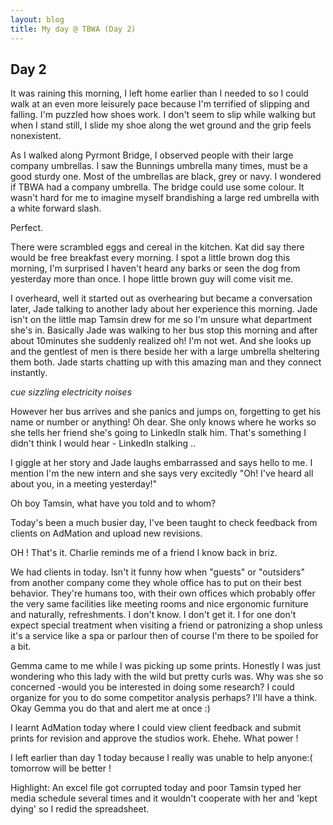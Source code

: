 ```yaml
---
layout: blog
title: My day @ TBWA (Day 2)
---
```


## Day 2

It was raining this morning, I left home earlier than I needed to so I could walk at an even more leisurely pace because I'm terrified of slipping and falling. I'm puzzled how shoes work. I don't seem to slip while walking but when I stand still, I slide my shoe along the wet ground and the grip feels nonexistent. 

As I walked along Pyrmont Bridge, I observed people with their large company umbrellas. I saw the Bunnings umbrella many times, must be a good sturdy one. Most of the umbrellas are black, grey or navy. I wondered if TBWA had a company umbrella. The bridge could use some colour. It wasn't hard for me to imagine myself brandishing a large red umbrella with a white forward slash. 

Perfect.

There were scrambled eggs and cereal in the kitchen. Kat did say there would be free breakfast every morning. I spot a little brown dog this morning, I'm surprised I haven't heard any barks or seen the dog from yesterday more than once. I hope little brown guy will come visit me. 

I overheard, well it started out as overhearing but became a conversation later, Jade talking to another lady about her experience this morning. Jade isn't on the little map Tamsin drew for me so I'm unsure what department she's in. Basically Jade was walking to her bus stop this morning and after about 10minutes she suddenly realized oh! I'm not wet. And she looks up and the gentlest of men is there beside her with a large umbrella sheltering them both. Jade starts chatting up with this amazing man and they connect instantly. 

*cue sizzling electricity noises*

However her bus arrives and she panics and jumps on, forgetting to get his name or number or anything! Oh dear. She only knows where he works so she tells her friend she's going to LinkedIn stalk him. That's something I didn't think I would hear - LinkedIn stalking .. 

I giggle at her story and Jade laughs embarrassed and says hello to me. I mention I'm the new intern and she says very excitedly "Oh! I've heard all about you, in a meeting yesterday!"

Oh boy Tamsin, what have you told and to whom? 

Today's been a much busier day, I've been taught to check feedback from clients on AdMation and upload new revisions.

OH ! That's it. Charlie reminds me of a friend I know back in briz.

We had clients in today. Isn't it funny how when "guests" or "outsiders" from another company come they whole office has to put on their best behavior. They're humans too, with their own offices which probably offer the very same facilities like meeting rooms and nice ergonomic furniture and naturally, refreshments. I don't know. I don't get it. I for one don't expect special treatment when visiting a friend or patronizing a shop unless it's a service like a spa or parlour then of course I'm there to be spoiled for a bit.

Gemma came to me while I was picking up some prints. Honestly I was just wondering who this lady with the wild but pretty curls was. Why was she so concerned -would you be interested in doing some research? I could organize for you to do some competitor analysis perhaps? I'll have a think. Okay Gemma you do that and alert me at once :)

I learnt AdMation today where I could view client feedback and submit prints for revision and approve the studios work. Ehehe. What power !

I left earlier than day 1 today because I really was unable to help anyone:( tomorrow will be better !

Highlight: An excel file got corrupted today and poor Tamsin typed her media schedule several times and it wouldn't cooperate with her and 'kept dying' so I redid the spreadsheet.